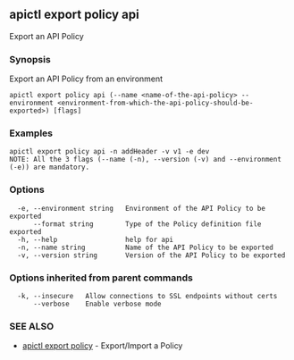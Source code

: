 ## apictl export policy api

Export an API Policy

### Synopsis

Export an API Policy from an environment

```
apictl export policy api (--name <name-of-the-api-policy> --environment <environment-from-which-the-api-policy-should-be-exported>) [flags]
```

### Examples

```
apictl export policy api -n addHeader -v v1 -e dev
NOTE: All the 3 flags (--name (-n), --version (-v) and --environment (-e)) are mandatory.
```

### Options

```
  -e, --environment string   Environment of the API Policy to be exported
      --format string        Type of the Policy definition file exported
  -h, --help                 help for api
  -n, --name string          Name of the API Policy to be exported
  -v, --version string       Version of the API Policy to be exported
```

### Options inherited from parent commands

```
  -k, --insecure   Allow connections to SSL endpoints without certs
      --verbose    Enable verbose mode
```

### SEE ALSO

* [apictl export policy](apictl_export_policy.md)	 - Export/Import a Policy

